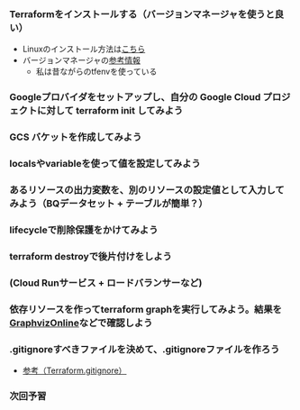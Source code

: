 
### Terraformをインストールする（バージョンマネージャを使うと良い）

- Linuxのインストール方法は[こちら](https://developer.hashicorp.com/terraform/tutorials/aws-get-started/install-cli#install-terraform)
- バージョンマネージャの[参考情報](https://zenn.dev/terraform_jp/articles/2024-08-22_terraform_version_manager)
  - 私は昔ながらのtfenvを使っている



### Googleプロバイダをセットアップし、自分の Google Cloud プロジェクトに対して terraform init してみよう

### GCS バケットを作成してみよう

### localsやvariableを使って値を設定してみよう

### あるリソースの出力変数を、別のリソースの設定値として入力してみよう（BQデータセット + テーブルが簡単？）

### lifecycleで削除保護をかけてみよう

### terraform destroyで後片付けをしよう

### (Cloud Runサービス + ロードバランサーなど)

### 依存リソースを作ってterraform graphを実行してみよう。結果を[GraphvizOnline](https://dreampuf.github.io/GraphvizOnline/)などで確認しよう

### .gitignoreすべきファイルを決めて、.gitignoreファイルを作ろう

- [参考（Terraform.gitignore）](https://github.com/github/gitignore/blob/main/Terraform.gitignore)

### 次回予習